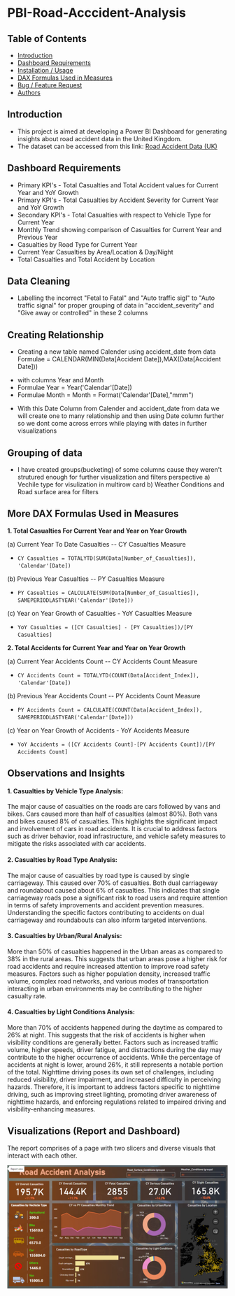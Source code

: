 # PBI-Road-Acccident-Analysis

## Table of Contents
* [Introduction](#Introduction)
* [Dashboard Requirements](#Dashboard-Requirements)
* [Installation / Usage](#Installation--Usage)
* [DAX Formulas Used in Measures](#DAX-Formulas-Used-in-Measures)
* [Bug / Feature Request](#Bug--Feature-Request)
* [Authors](#Authors)
  
## Introduction
* This project is aimed at developing a Power BI Dashboard for generating insights about road accident data in the United Kingdom.
* The dataset can be accessed from this link: [Road Accident Data (UK)](https://drive.google.com/drive/folders/1G3BFBOcSn-i-8aJ6c_MgGWJzhYWM_Okb?usp=sharing)
  
## Dashboard Requirements
* Primary KPI's - Total Casualties and Total Accident values for Current Year and YoY Growth
* Primary KPI's - Total Casualties by Accident Severity for Current Year and YoY Growth
* Secondary KPI's - Total Casualties with respect to Vehicle Type for Current Year
* Monthly Trend showing comparison of Casualties for Current Year and Previous Year
* Casualties by Road Type for Current Year
* Current Year Casualties by Area/Location & Day/Night
* Total Casualties and Total Accident by Location

## Data Cleaning

* Labelling the incorrect "Fetal to Fatal" and "Auto traffic sigl" to "Auto traffic signal" for proper grouping of data in "accident_severity" and "Give away or controlled" in these 2 columns

## Creating Relationship

* Creating a new table named Calender using accident_date from data
Formulae = CALENDAR(MIN(Data[Accident Date]),MAX(Data[Accident Date]))

- with columns Year and Month
- Formulae Year = Year('Calendar'[Date])
- Formulae Month = Month = Format('Calendar'[Date],"mmm")

* With this Date Column from Calender and accident_date from data we will create one to many relationship and then using Date column further so we dont come across errors while playing with dates in further visualizations

## Grouping of data

* I have created groups(bucketing) of some columns cause they weren't strutured enough for further visualization and filters perspective
a) Vechile type for visulization in multirow card
b) Weather Conditions and Road surface area for filters

## More DAX Formulas Used in Measures

**1. Total Casualties For Current Year and Year on Year Growth**

(a) Current Year To Date Casualties -- CY Casualties Measure
* `CY Casualties = TOTALYTD(SUM(Data[Number_of_Casualties]), 'Calendar'[Date])`

(b) Previous Year Casualties -- PY Casualties Measure
* `PY Casualties = CALCULATE(SUM(Data[Number_of_Casualties]), SAMEPERIODLASTYEAR('Calendar'[Date]))`

(c) Year on Year Growth of Casualties - YoY Casualties Measure
* `YoY Casualties = ([CY Casualties] - [PY Casualties])/[PY Casualties]`

**2. Total Accidents for Current Year and Year on Year Growth**

(a) Current Year Accidents Count -- CY Accidents Count Measure
*  `CY Accidents Count = TOTALYTD(COUNT(Data[Accident_Index]), 'Calendar'[Date])`

(b) Previous Year Accidents Count -- PY Accidents Count Measure
* `PY Accidents Count = CALCULATE(COUNT(Data[Accident_Index]), SAMEPERIODLASTYEAR('Calendar'[Date]))`

(c) Year on Year Growth of Accidents - YoY Accidents Measure
* `YoY Accidents = ([CY Accidents Count]-[PY Accidents Count])/[PY Accidents Count]`


## Observations and Insights

#### 1.	Casualties by Vehicle Type Analysis:
The major cause of casualties on the roads are cars followed by vans and bikes. Cars caused more than half of casualties (almost 80%). Both vans and bikes caused 8% of casualties. This highlights the significant impact and involvement of cars in road accidents. It is crucial to address factors such as driver behavior, road infrastructure, and vehicle safety measures to mitigate the risks associated with car accidents.


#### 2.  Casualties by Road Type Analysis:
The major cause of casualties by road type is caused by single carriageway. This caused over 70% of casualties. Both dual carriageway and roundabout caused about 6% of casualties. This indicates that single carriageway roads pose a significant risk to road users and require attention in terms of safety improvements and accident prevention measures.
Understanding the specific factors contributing to accidents on dual carriageway and roundabouts can also inform targeted interventions.


#### 3.	Casualties by Urban/Rural Analysis:
More than 50% of casualties happened in the Urban areas as compared to 38% in the rural areas. This suggests that urban areas pose a higher risk for road accidents and require increased attention to improve road safety measures. Factors such as higher population density, increased traffic volume, complex road networks, and various modes of transportation interacting in urban environments may be contributing to the higher casualty rate.


#### 4.	Casualties by Light Conditions Analysis:
More than 70% of accidents happened during the daytime as compared to 26% at night. This suggests that the risk of accidents is higher when visibility conditions are generally better. Factors such as increased traffic volume, higher speeds, driver fatigue, and distractions during the day may contribute to the higher occurrence of accidents.
While the percentage of accidents at night is lower, around 26%, it still represents a notable portion of the total. Nighttime driving poses its own set of challenges, including reduced visibility, driver impairment, and increased difficulty in perceiving hazards. Therefore, it is important to address factors specific to nighttime driving, such as improving street lighting, promoting driver awareness of nighttime hazards, and enforcing regulations related to impaired driving and visibility-enhancing measures.


## Visualizations (Report and Dashboard)

The report comprises of a page with two slicers and diverse visuals that interact with each other. 


  ![](https://github.com/Meetpanchal58/PowerBi-Project/blob/main/RoadAccident_Analysis.png)





  
